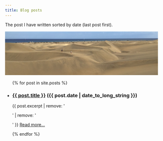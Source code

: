 ```yaml
---
title: Blog posts
---
```


The post I have written sorted by date (last post first).

![Dunes in Maspalomas](/images/dunes.jpg)

<ul class="no-styling">
  {% for post in site.posts %}
    <li>
      <h3><a href="{{ post.url }}">{{ post.title }}</a> ({{ post.date | date_to_long_string }})</h3>
      <p>{{ post.excerpt | remove: '<p>' | remove: '</p>' }} <a href="{{ post.url }}">Read more...</a></p>
    </li>
  {% endfor %}
</ul>
